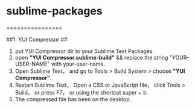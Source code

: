 # sublime-packages #

================

##1. YUI Compressor ##

1. put YUI Compressor dir to your Sublime Text Packages.
2. open **"YUI Compressor.sublime-build"** && replace the string "YOUR-USER-NAME" with your-user-name.
3. Open Sublime Text， and go to Tools > Build System > choose **"YUI Compressor"**.
4. Restart Sublime Text， Open a CSS or JavaScript file， click Tools > Build， or press F7， or using the shortcut super + b.
5. The compressed file has been on the desktop.